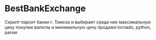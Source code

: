 BestBankExchange
================

Скрипт парсит банки г. Томска и выбирает среди них максимальную цену покупки валюты и минимальную цену продажи
tornado, python, parser
